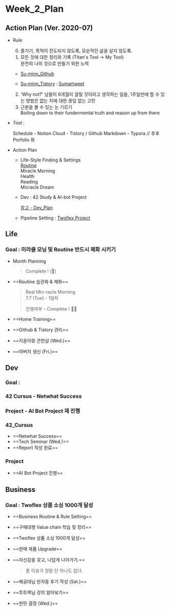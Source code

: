 

# Week_2_Plan





## Action Plan (Ver. 2020-07)



- Rule

  0) 즐기기, 목적이 전도되지 않도록, 모순적인 삶을 살지 않도록.  
  1) 모든 것에 대한 정리와 기록 (Titan's Tool -> My Tool)  
  완전히 나의 것으로 만들기 위한 노력

  - [Su-minn_Github](https://github.com/Su-minn)

  - [Su-minn_Tistory](https://sumartweet.tistory.com/) : [Sumartweet](https://sumartweet.tistory.com/)

  2) 'Why not?'
  남들이 6개월이 걸릴 것이라고 생각하는 일을, 1주일만에 할 수 있는 방법은 없는 지에 대한 끊임 없는 고민   
  3) 근본을 볼 수 있는 눈 기르기   
  Boiling down to their fundermental truth and reason up from there



- Tool : 

  Schedule - Notion
  Cloud - Tistory / Github
  Markdown - Typora
  // 추후 Porfolio 화

  

- Action Plan

  - Life-Style Finding & Settings  
    [Routine](/Users/sjeon/Desktop/For_min/Plan/Routine.md)  
    	Miracle Morning  
    	Health  
    	Reading  
    	Micracle Dream    

  - Dev
    : 42 Study & AI-bot Project

    [참고 - Dev_Plan](/Users/sjeon/Desktop/For_min/Dev_Place/Dev_plan.md)

  - Pipeline Setting
    : [Twoflex Project](/Users/sjeon/Desktop/Business/Online_Business/Mins_Business/Business_Starategy.md)



## Life



### Goal : 미라클 모닝 및 Routine 반드시 체화 시키기



- Month Planning

  > Complete ! (🐥)

- ==Routine 습관화 & 체화==  
  
  > Real Min-racle Morning  
  > 7.7 (Tue) - 1일차
  >
  > 진행여부 - Complete ! 🐥🐥
  
- ==Home Training==

- ==Github & Tistory 관리==

- ==지윤이랑 콘란샵 (Wed.)==

- ==아버지 생신 (Fri.)==



## Dev



### Goal :  

### 42 Cursus - Netwhat Success

### Project - AI Bot Project 재 진행 



### 42_Cursus

- ==Netwhat Success==
- ==Tech Seminar (Wed.)==
- ==Report 작성 완료==



### Project

- ==AI Bot Project 진행==





## Business



### Goal : Twoflex 상품 소싱 1000개 달성



- ==Business Routine & Rule Setting==

- ==구매대행 Value chain 학습 및 정리==

- ==Twoflex 상품 소싱 1000개 달성==

- ==판매 제품 Upgrade==

- ==자신감을 갖고, 나답게 나아가기.==

  > 쫄 이유가 정말 단 하나도 없다.

- ==해공대님 반자동 후기 작성 (Sat.)==

- ==투트랙님 강의 알아보기==

- ==현민 결정 (Wed.)== 
